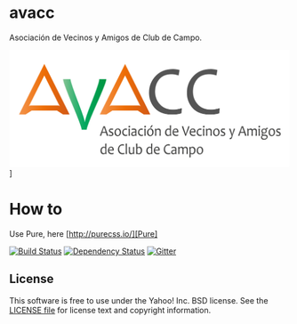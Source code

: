 avacc
==== 
Asociación de Vecinos y Amigos de Club de Campo.

![avacc](https://github.com/RubenCastroBuzon/avacc/blob/master/images/__avacc-logo-texto.png?raw=true)]


# How to
Use Pure, here
[http://purecss.io/][Pure]

[![Build Status](http://img.shields.io/travis/yahoo/pure.svg?style=flat)][Build Status]
[![Dependency Status](https://david-dm.org/yahoo/pure/dev-status.svg)](https://david-dm.org/yahoo/pure?type=dev)
[![Gitter](https://badges.gitter.im/Join%20Chat.svg)](https://gitter.im/yahoo/pure?utm_source=badge&utm_medium=badge&utm_campaign=pr-badge&utm_content=badge)


[Pure]: http://purecss.io/
[Bower]: http://bower.io/
[Build Status]: https://travis-ci.org/yahoo/pure
[customize]: http://purecss.io/customize/


License
-------

This software is free to use under the Yahoo! Inc. BSD license.
See the [LICENSE file][] for license text and copyright information.

[LICENSE file]: https://github.com/RubenCastroBuzon/avacc/blob/master/LICENSE.md
